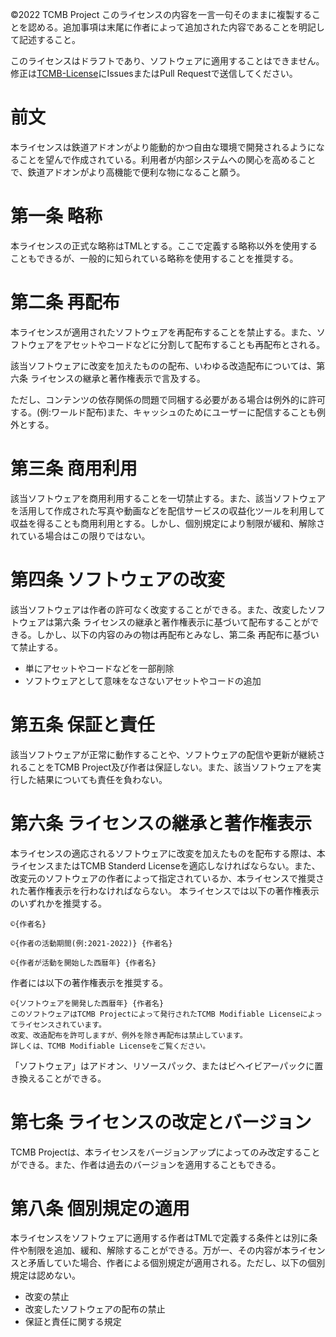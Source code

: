 ©2022 TCMB Project
このライセンスの内容を一言一句そのままに複製することを認める。追加事項は末尾に作者によって追加された内容であることを明記して記述すること。

このライセンスはドラフトであり、ソフトウェアに適用することはできません。修正は[TCMB-License](https://github.com/TCMB-Project/TCMB-License)にIssuesまたはPull Requestで送信してください。
# 前文
本ライセンスは鉄道アドオンがより能動的かつ自由な環境で開発されるようになることを望んで作成されている。利用者が内部システムへの関心を高めることで、鉄道アドオンがより高機能で便利な物になること願う。
# 第一条 略称
本ライセンスの正式な略称はTMLとする。ここで定義する略称以外を使用することもできるが、一般的に知られている略称を使用することを推奨する。
# 第二条 再配布
本ライセンスが適用されたソフトウェアを再配布することを禁止する。また、ソフトウェアをアセットやコードなどに分割して配布することも再配布とされる。

該当ソフトウェアに改変を加えたものの配布、いわゆる改造配布については、第六条 ライセンスの継承と著作権表示で言及する。

ただし、コンテンツの依存関係の問題で同梱する必要がある場合は例外的に許可する。(例:ワールド配布)また、キャッシュのためにユーザーに配信することも例外とする。
# 第三条 商用利用
該当ソフトウェアを商用利用することを一切禁止する。また、該当ソフトウェアを活用して作成された写真や動画などを配信サービスの収益化ツールを利用して収益を得ることも商用利用とする。しかし、個別規定により制限が緩和、解除されている場合はこの限りではない。
# 第四条 ソフトウェアの改変
該当ソフトウェアは作者の許可なく改変することができる。また、改変したソフトウェアは第六条 ライセンスの継承と著作権表示に基づいて配布することができる。しかし、以下の内容のみの物は再配布とみなし、第二条 再配布に基づいて禁止する。
- 単にアセットやコードなどを一部削除
- ソフトウェアとして意味をなさないアセットやコードの追加
# 第五条 保証と責任
該当ソフトウェアが正常に動作することや、ソフトウェアの配信や更新が継続されることをTCMB Project及び作者は保証しない。また、該当ソフトウェアを実行した結果についても責任を負わない。
# 第六条 ライセンスの継承と著作権表示
本ライセンスの適応されるソフトウェアに改変を加えたものを配布する際は、本ライセンスまたはTCMB Standerd Licenseを適応しなければならない。また、改変元のソフトウェアの作者によって指定されているか、本ライセンスで推奨された著作権表示を行わなければならない。
本ライセンスでは以下の著作権表示のいずれかを推奨する。
```
©{作者名}
```
```
©{作者の活動期間(例:2021-2022)} {作者名} 
```
```
©{作者が活動を開始した西暦年} {作者名}
```
作者には以下の著作権表示を推奨する。
```
©{ソフトウェアを開発した西暦年} {作者名}
このソフトウェアはTCMB Projectによって発行されたTCMB Modifiable Licenseによってライセンスされています。
改変、改造配布を許可しますが、例外を除き再配布は禁止しています。
詳しくは、TCMB Modifiable Licenseをご覧ください。
```
「ソフトウェア」はアドオン、リソースパック、またはビヘイビアーパックに置き換えることができる。
# 第七条 ライセンスの改定とバージョン
TCMB Projectは、本ライセンスをバージョンアップによってのみ改定することができる。また、作者は過去のバージョンを適用することもできる。
# 第八条 個別規定の適用
本ライセンスをソフトウェアに適用する作者はTMLで定義する条件とは別に条件や制限を追加、緩和、解除することができる。万が一、その内容が本ライセンスと矛盾していた場合、作者による個別規定が適用される。ただし、以下の個別規定は認めない。
- 改変の禁止
- 改変したソフトウェアの配布の禁止
- 保証と責任に関する規定
